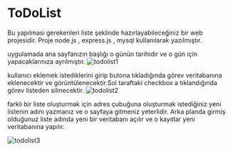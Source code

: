 # ToDoList

Bu yapılması gerekenleri liste şeklinde hazırlayabileceğiniz bir web projesidir.
Proje node.js , express.js , mysql kullanılarak yazılmıştır.

uygulamada ana sayfanızın başlığı o günün tarihidir ve o gün için yapacaklarınıza ayrılmıştır.
![todolist1](https://user-images.githubusercontent.com/75533278/222585020-961b84e7-4e9d-4a1f-afc5-0a70b2a6879f.PNG)

kullanıcı eklemek istediklerini girip butona tıkladığında görev veritabanına eklenecektir ve görüntülenecektir.Sol taraftaki checkbox a tıklandığında görev listeden silinecektir. 
![todolist2](https://user-images.githubusercontent.com/75533278/222586395-4d033144-5abb-40c9-9ecb-8e4cdaa65c42.PNG)

farklı bir liste oluşturmak için adres çubuğuna oluşturmak istediğiniz yeni listenin adını yazmanız ve o sayfaya gitmeniz yeterlidir. Arka planda girmiş olduğunuz liste adında yeni bir veritabanı açılır ve o kayıtlar yeni veritabanına yapılır.

![todolist3](https://user-images.githubusercontent.com/75533278/222585826-3f1f00fc-07c3-4f89-84a9-2470138f64b4.PNG)
